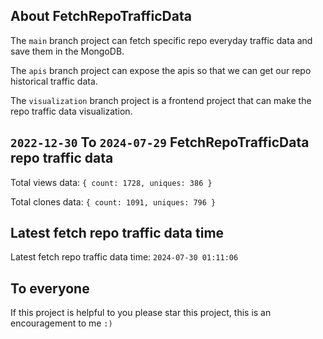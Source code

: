 ## About FetchRepoTrafficData

The `main` branch project can fetch specific repo everyday traffic data and save them in the MongoDB.

The `apis` branch project can expose the apis so that we can get our repo historical traffic data.

The `visualization` branch project is a frontend project that can make the repo traffic data visualization.

## `2022-12-30` To `2024-07-29` FetchRepoTrafficData repo traffic data

Total views data: `{ count: 1728, uniques: 386 }`

Total clones data: `{ count: 1091, uniques: 796 }`

## Latest fetch repo traffic data time

Latest fetch repo traffic data time: `2024-07-30 01:11:06`

## To everyone

If this project is helpful to you please star this project, this is an encouragement to me `:)`



